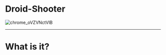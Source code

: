 # Droid-Shooter
 
![chrome_oVZVNctVlB](https://user-images.githubusercontent.com/39256422/167738336-14e07232-7f2e-4d3a-8e28-fdb12a5bcdd9.jpg)

<hr>

# What is it?


